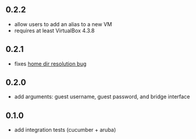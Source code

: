 ## 0.2.2

* allow users to add an alias to a new VM
* requires at least VirtualBox 4.3.8

## 0.2.1

* fixes [home dir resolution bug](https://github.com/aelogica/householder/pull/11)

## 0.2.0

* add arguments: guest username, guest password, and bridge interface

## 0.1.0

* add integration tests (cucumber + aruba)
